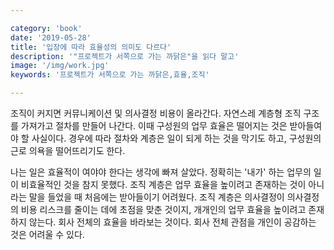 ```yaml
---

category: 'book'
date: '2019-05-28'
title: '입장에 따라 효율성의 의미도 다르다'
description: '"프로젝트가 서쪽으로 가는 까닭은"을 읽다 말고'
image: '/img/work.jpg'
keywords: '프로젝트가 서쪽으로 가는 까닭은,효율,조직'

---
```


조직이 커지면 커뮤니케이션 및 의사결정 비용이 올라간다. 자연스레 계층형 조직 구조를 가져가고 절차를 만들어 나간다. 이때 구성원의 업무 효율은 떨어지는 것은 받아들여야 할 사실이다. 경우에 따라 절차와 계층은 일이 되게 하는 것을 막기도 하고, 구성원의 근로 의욕을 떨어뜨리기도 한다. 

나는 일은 효율적이 여야야 한다는 생각에 빠져 살았다. 정확히는 '내가' 하는 업무의 일이 비효율적인 것을 참지 못했다. 조직 계층은 업무 효율을 높이려고 존재하는 것이 아니라는 말을 들었을 때 처음에는 받아들이기 어려웠다. 조직 계층은 의사결정이 의사결정의 비용 리스크를 줄이는 데에 초점을 맞춘 것이지, 개개인의 업무 효율을 높이려고 존재하지 않는다. 회사 전체의 효율을 바라보는 것이다. 회사 전체 관점을 개인이 공감하는 것은 어려울 수 있다. 

